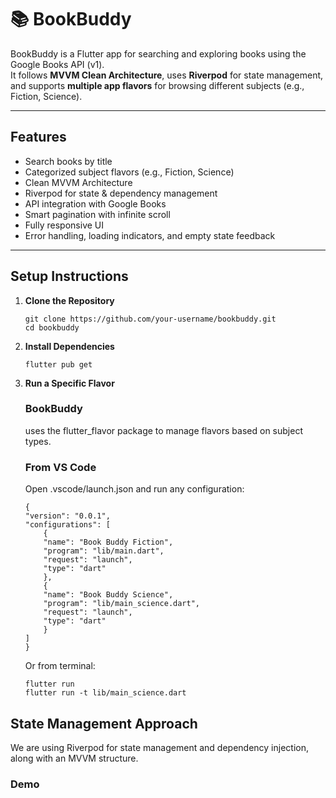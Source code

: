 # 📚 BookBuddy

BookBuddy is a Flutter app for searching and exploring books using the Google Books API (v1).  
It follows **MVVM Clean Architecture**, uses **Riverpod** for state management, and supports **multiple app flavors** for browsing different subjects (e.g., Fiction, Science).

---

## Features

-   Search books by title
-   Categorized subject flavors (e.g., Fiction, Science)
-   Clean MVVM Architecture
-   Riverpod for state & dependency management
-   API integration with Google Books
-   Smart pagination with infinite scroll
-   Fully responsive UI
-   Error handling, loading indicators, and empty state feedback

---

## Setup Instructions

1.  **Clone the Repository**

    ```
    git clone https://github.com/your-username/bookbuddy.git
    cd bookbuddy

    ```

2.  **Install Dependencies**

    ```
    flutter pub get

    ```

3.  **Run a Specific Flavor**

    ### BookBuddy

    uses the flutter_flavor package to manage flavors based on subject types.

    ### From VS Code

    Open .vscode/launch.json and run any configuration:

    ```
    {
    "version": "0.0.1",
    "configurations": [
        {
        "name": "Book Buddy Fiction",
        "program": "lib/main.dart",
        "request": "launch",
        "type": "dart"
        },
        {
        "name": "Book Buddy Science",
        "program": "lib/main_science.dart",
        "request": "launch",
        "type": "dart"
        }
    ]
    }
    ```

    Or from terminal:

    ```
    flutter run
    flutter run -t lib/main_science.dart
    ```

## State Management Approach

We are using Riverpod for state management and dependency injection, along with an MVVM structure.

### Demo

[Demo Video]: https://github.com/sezanhaque/riverpod_bookbuddy/blob/master/demo/video.gif "Demo"
